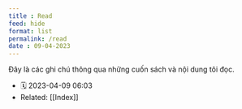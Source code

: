 ```yaml
---
title : Read
feed: hide
format: list
permalink: /read
date : 09-04-2023
---
```


Đây là các ghi chú thông qua những cuốn sách và nội dung tôi đọc.

- 🗓  2023-04-09 06:03
- Related: [[Index]]


